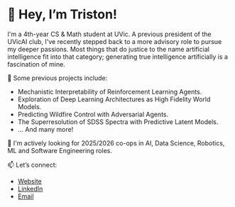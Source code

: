 # 👋 Hey, I’m Triston!

I'm a 4th-year CS & Math student at UVic. A previous president of the UVicAI club, I've recently stepped back to a more advisory role to pursue my deeper passions. Most things that do justice to the name artificial intelligence fit into that category; generating true intelligence artificially is a fascination of mine. 

🔭 Some previous projects include:
- Mechanistic Interpretability of Reinforcement Learning Agents.
- Exploration of Deep Learning Architectures as High Fidelity World Models.
- Predicting Wildfire Control with Adversarial Agents.
- The Superresolution of SDSS Spectra with Predictive Latent Models.
- ... And many more!   

💼 I'm actively looking for 2025/2026 co-ops in AI, Data Science, Robotics, ML and Software Engineering roles.

📫 Let’s connect:
- [Website](https://tristongrayston.github.io)
- [LinkedIn](https://linkedin.com/in/tristongrayston)
- [Email](mailto:your.email@domain.com)
